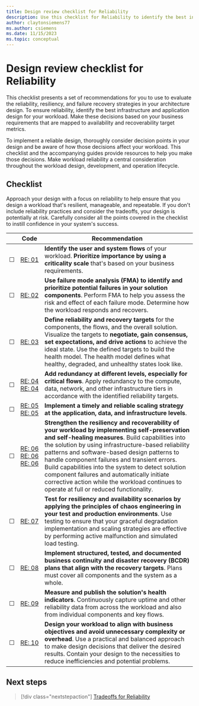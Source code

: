 ```yaml
---
title: Design review checklist for Reliability
description: Use this checklist for Reliability to identify the best infrastructure and application design for your workload.
author: claytonsiemens77
ms.author: csiemens
ms.date: 11/15/2023
ms.topic: conceptual
---
```

# Design review checklist for Reliability

This checklist presents a set of recommendations for you to use to evaluate the reliability, resiliency, and failure recovery strategies in your architecture design. To ensure reliability, identify the best infrastructure and application design for your workload. Make these decisions based on your business requirements that are mapped to availability and recoverability target metrics.

To implement a reliable design, thoroughly consider decision points in your design and be aware of how those decisions affect your workload. This checklist and the accompanying guides provide resources to help you make those decisions. Make workload reliability a central consideration throughout the workload design, development, and operation lifecycle.

## Checklist

Approach your design with a focus on reliability to help ensure that you design a workload that's resilient, manageable, and repeatable. If you don't include reliability practices and consider the tradeoffs, your design is potentially at risk. Carefully consider all the points covered in the checklist to instill confidence in your system's success.

|&nbsp;|Code  |Recommendation  |
|-|-|-|
| &#9744; |[RE:&nbsp;01](identify-flows.md)    |  **Identify the user and system flows** of your workload. **Prioritize importance by using a criticality scale** that's based on your business requirements.       |
| &#9744; |[RE:&nbsp;02](failure-mode-analysis.md)     |  **Use failure mode analysis (FMA) to identify and prioritize potential failures in your solution components**. Perform FMA to help you assess the risk and effect of each failure mode. Determine how the workload responds and recovers.       |
| &#9744; |[RE:&nbsp;03](business-metrics.md)     |   **Define reliability and recovery targets** for the components, the flows, and the overall solution. Visualize the targets to **negotiate, gain consensus, set expectations, and drive actions** to achieve the ideal state. Use the defined targets to build the health model. The health model defines what healthy, degraded, and unhealthy states look like.      |
| &#9744; |[RE:&nbsp;04](redundancy.md) <br> [RE:&nbsp;04](highly-available-multi-region-design.md)     | **Add redundancy at different levels, especially for critical flows**. Apply redundancy to the compute, data, network, and other infrastructure tiers in accordance with the identified reliability targets.        |
| &#9744; |[RE:&nbsp;05](partition-data.md) <br> [RE:&nbsp;05](scaling.md)    | **Implement a timely and reliable scaling strategy at the application, data, and infrastructure levels**.        |
| &#9744; |[RE:&nbsp;06](background-jobs.md) <br> [RE:&nbsp;06](self-preservation.md) <br> [RE:&nbsp;06](handle-transient-faults.md)  |  **Strengthen the resiliency and recoverability of your workload by implementing self-preservation and self-healing measures**. Build capabilities into the solution by using infrastructure-based reliability patterns and software-based design patterns to handle component failures and transient errors. Build capabilities into the system to detect solution component failures and automatically initiate corrective action while the workload continues to operate at full or reduced functionality.       |
| &#9744; |[RE:&nbsp;07](testing-strategy.md)      |  **Test for resiliency and availability scenarios by applying the principles of chaos engineering in your test and production environments**. Use testing to ensure that your graceful degradation implementation and scaling strategies are effective by performing active malfunction and simulated load testing.       |
| &#9744; |[RE:&nbsp;08](disaster-recovery.md)     |  **Implement structured, tested, and documented business continuity and disaster recovery (BCDR) plans that align with the recovery targets**. Plans must cover all components and the system as a whole.       |
| &#9744; |[RE:&nbsp;09](monitoring-alerting-strategy.md)     |  **Measure and publish the solution's health indicators**. Continuously capture uptime and other reliability data from across the workload and also from individual components and key flows.       |
| &#9744; |[RE:&nbsp;10](simplify.md)     |  **Design your workload to align with business objectives and avoid unnecessary complexity or overhead**. Use a practical and balanced approach to make design decisions that deliver the desired results. Contain your design to the necessities to reduce inefficiencies and potential problems.       |

## Next steps

> [!div class="nextstepaction"]
> [Tradeoffs for Reliability](tradeoffs.md)
